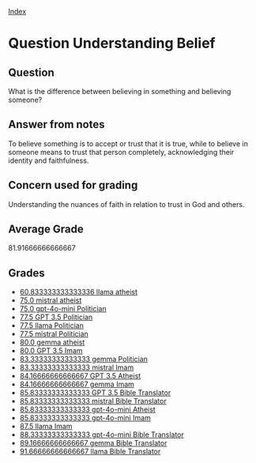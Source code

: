 
[Index](../../index.md)
# Question Understanding Belief
## Question
What is the difference between believing in something and believing someone?

## Answer from notes
To believe something is to accept or trust that it is true, while to believe in someone means to trust that person completely, acknowledging their identity and faithfulness.

## Concern used for grading
Understanding the nuances of faith in relation to trust in God and others.

## Average Grade
81.91666666666667

## Grades
 * [60.833333333333336 llama atheist](../answers/llama_atheist/Understanding_Belief.md)
 * [75.0 mistral atheist](../answers/mistral_atheist/Understanding_Belief.md)
 * [75.0 gpt-4o-mini Politician](../answers/gpt-4o-mini_Politician/Understanding_Belief.md)
 * [77.5 GPT 3.5 Politician](../answers/GPT_3.5_Politician/Understanding_Belief.md)
 * [77.5 llama Politician](../answers/llama_Politician/Understanding_Belief.md)
 * [77.5 mistral Politician](../answers/mistral_Politician/Understanding_Belief.md)
 * [80.0 gemma atheist](../answers/gemma_atheist/Understanding_Belief.md)
 * [80.0 GPT 3.5 Imam](../answers/GPT_3.5_Imam/Understanding_Belief.md)
 * [83.33333333333333 gemma Politician](../answers/gemma_Politician/Understanding_Belief.md)
 * [83.33333333333333 mistral Imam](../answers/mistral_Imam/Understanding_Belief.md)
 * [84.16666666666667 GPT 3.5 Atheist](../answers/GPT_3.5_Atheist/Understanding_Belief.md)
 * [84.16666666666667 gemma Imam](../answers/gemma_Imam/Understanding_Belief.md)
 * [85.83333333333333 GPT 3.5 Bible Translator](../answers/GPT_3.5_Bible_Translator/Understanding_Belief.md)
 * [85.83333333333333 mistral Bible Translator](../answers/mistral_Bible_Translator/Understanding_Belief.md)
 * [85.83333333333333 gpt-4o-mini Atheist](../answers/gpt-4o-mini_Atheist/Understanding_Belief.md)
 * [85.83333333333333 gpt-4o-mini Imam](../answers/gpt-4o-mini_Imam/Understanding_Belief.md)
 * [87.5 llama Imam](../answers/llama_Imam/Understanding_Belief.md)
 * [88.33333333333333 gpt-4o-mini Bible Translator](../answers/gpt-4o-mini_Bible_Translator/Understanding_Belief.md)
 * [89.16666666666667 gemma Bible Translator](../answers/gemma_Bible_Translator/Understanding_Belief.md)
 * [91.66666666666667 llama Bible Translator](../answers/llama_Bible_Translator/Understanding_Belief.md)
